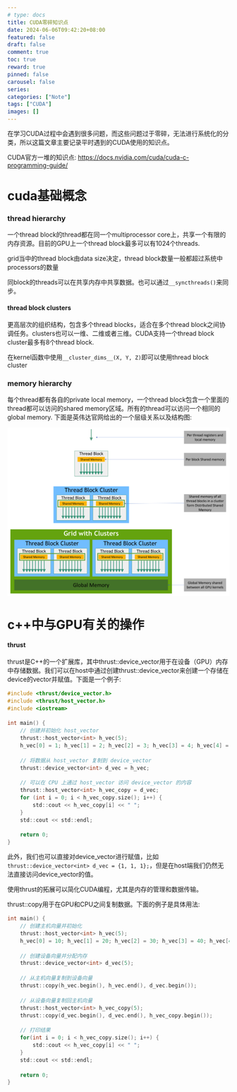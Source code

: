 ```yaml
---
# type: docs 
title: CUDA零碎知识点
date: 2024-06-06T09:42:20+08:00
featured: false
draft: false
comment: true
toc: true
reward: true
pinned: false
carousel: false
series:
categories: ["Note"]
tags: ["CUDA"]
images: []
---
```


在学习CUDA过程中会遇到很多问题，而这些问题过于零碎，无法进行系统化的分类，所以这篇文章主要记录平时遇到的CUDA使用的知识点。

CUDA官方一堆的知识点: https://docs.nvidia.com/cuda/cuda-c-programming-guide/

<!--more-->

# cuda基础概念

### thread hierarchy

一个thread block的thread都在同一个multiprocessor core上，共享一个有限的内存资源。目前的GPU上一个thread block最多可以有1024个threads.

grid当中的thread block由data size决定，thread block数量一般都超过系统中processors的数量

同block的threads可以在共享内存中共享数据。也可以通过`__syncthreads()`来同步。

#### thread block clusters

更高层次的组织结构，包含多个thread blocks，适合在多个thread block之间协调任务。clusters也可以一维、二维或者三维。CUDA支持一个thread block cluster最多有8个thread block.

在kernel函数中使用`__cluster_dims__(X, Y, Z)`即可以使用thread block cluster

### memory hierarchy

每个thread都有各自的private local memory，一个thread block包含一个里面的thread都可以访问的shared memory区域。所有的thread可以访问一个相同的global memory. 下面是英伟达官网给出的一个层级关系以及结构图:

![CUDA零碎知识点_1](CUDA/CUDA零碎知识点_1.png)





# c++中与GPU有关的操作

#### thrust

thrust是C++的一个扩展库，其中thrust::device\_vector用于在设备（GPU）内存中存储数据。我们可以在host中通过创建thrust::device\_vector来创建一个存储在device的vector并赋值。下面是一个例子:

```c
#include <thrust/device_vector.h>
#include <thrust/host_vector.h>
#include <iostream>

int main() {
    // 创建并初始化 host_vector
    thrust::host_vector<int> h_vec(5);
    h_vec[0] = 1; h_vec[1] = 2; h_vec[2] = 3; h_vec[3] = 4; h_vec[4] = 5;

    // 将数据从 host_vector 复制到 device_vector
    thrust::device_vector<int> d_vec = h_vec;

    // 可以在 CPU 上通过 host_vector 访问 device_vector 的内容
    thrust::host_vector<int> h_vec_copy = d_vec;
    for (int i = 0; i < h_vec_copy.size(); i++) {
        std::cout << h_vec_copy[i] << " ";
    }
    std::cout << std::endl;

    return 0;
}
```

此外，我们也可以直接对device\_vector进行赋值，比如`thrust::device_vector<int> d_vec = {1, 1, 1};`，但是在host端我们仍然无法直接访问device\_vector的值。

使用thrust的拓展可以简化CUDA编程，尤其是内存的管理和数据传输。

thrust::copy用于在GPU和CPU之间复制数据。下面的例子是具体用法:

```c
int main() {
    // 创建主机向量并初始化
    thrust::host_vector<int> h_vec(5);
    h_vec[0] = 10; h_vec[1] = 20; h_vec[2] = 30; h_vec[3] = 40; h_vec[4] = 50;

    // 创建设备向量并分配内存
    thrust::device_vector<int> d_vec(5);

    // 从主机向量复制到设备向量
    thrust::copy(h_vec.begin(), h_vec.end(), d_vec.begin());

    // 从设备向量复制回主机向量
    thrust::host_vector<int> h_vec_copy(5);
    thrust::copy(d_vec.begin(), d_vec.end(), h_vec_copy.begin());

    // 打印结果
    for(int i = 0; i < h_vec_copy.size(); i++) {
        std::cout << h_vec_copy[i] << " ";
    }
    std::cout << std::endl;

    return 0;
}
```

